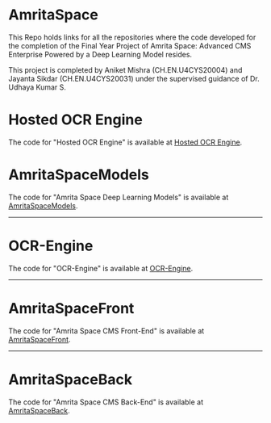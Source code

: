 # AmritaSpace

This Repo holds links for all the repositories where the code developed for the completion of the Final Year Project of Amrita Space: Advanced CMS Enterprise Powered by a Deep Learning Model resides.

This project is completed by Aniket Mishra (CH.EN.U4CYS20004) and Jayanta Sikdar (CH.EN.U4CYS20031) under the supervised guidance of Dr. Udhaya Kumar S.

# Hosted OCR Engine

The code for "Hosted OCR Engine" is available at [Hosted OCR Engine](https://github.com/AnIkeT126/AmritaSpaceModels](https://amritaspace-ocrengine.onrender.com/)).


# AmritaSpaceModels

The code for "Amrita Space Deep Learning Models" is available at [AmritaSpaceModels](https://github.com/AnIkeT126/AmritaSpaceModels).

---

# OCR-Engine

The code for "OCR-Engine" is available at [OCR-Engine](https://github.com/AnIkeT126/OCR-Engine).

---


# AmritaSpaceFront

The code for "Amrita Space CMS Front-End" is available at [AmritaSpaceFront](https://github.com/AnIkeT126/AmritaSpaceFront).

---

# AmritaSpaceBack

The code for "Amrita Space CMS Back-End" is available at [AmritaSpaceBack](https://github.com/AnIkeT126/AmritaSpaceBack).
